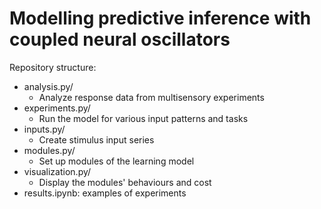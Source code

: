 # Modelling predictive inference with coupled neural oscillators

Repository structure:

- analysis.py/
  - Analyze response data from multisensory experiments
- experiments.py/
  - Run the model for various input patterns and tasks
- inputs.py/
  - Create stimulus input series
- modules.py/
  - Set up modules of the learning model
- visualization.py/
  - Display the modules' behaviours and cost
- results.ipynb: examples of experiments
